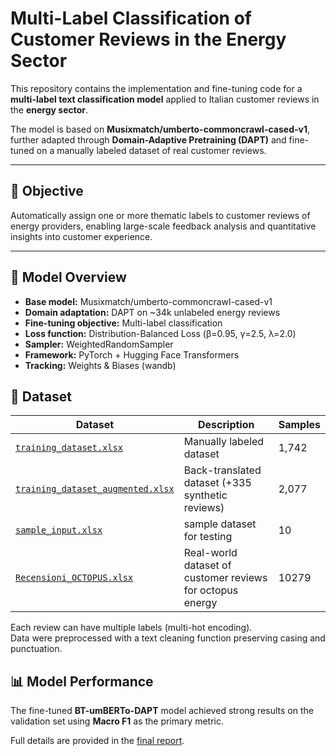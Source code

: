 # Multi-Label Classification of Customer Reviews in the Energy Sector

This repository contains the implementation and fine-tuning code for a **multi-label text classification model** applied to Italian customer reviews in the **energy sector**.

The model is based on **Musixmatch/umberto-commoncrawl-cased-v1**, further adapted through **Domain-Adaptive Pretraining (DAPT)** and fine-tuned on a manually labeled dataset of real customer reviews.


---

## 🎯 Objective

Automatically assign one or more thematic labels to customer reviews of energy providers, enabling large-scale feedback analysis and quantitative insights into customer experience.

---

## 🧠 Model Overview

- **Base model:** Musixmatch/umberto-commoncrawl-cased-v1  
- **Domain adaptation:** DAPT on ~34k unlabeled energy reviews  
- **Fine-tuning objective:** Multi-label classification  
- **Loss function:** Distribution-Balanced Loss (β=0.95, γ=2.5, λ=2.0)  
- **Sampler:** WeightedRandomSampler  
- **Framework:** PyTorch + Hugging Face Transformers  
- **Tracking:** Weights & Biases (wandb)



## 🧾 Dataset

| Dataset | Description | Samples |
|----------|--------------|----------|
| [`training_dataset.xlsx`](./data/training_dataset.xlsx) | Manually labeled dataset | 1,742 |
| [`training_dataset_augmented.xlsx`](./data/training_dataset_augmented.xlsx) | Back-translated dataset (+335 synthetic reviews) | 2,077 |
| [`sample_input.xlsx`](./data/sample_input.xlsx) | sample dataset for testing | 10  | quick test |
| [`Recensioni_OCTOPUS.xlsx`](./data/Recensioni_OCTOPUS.xlsx) | Real-world dataset of customer reviews for octopus energy | 10279  | Full Inference |
Each review can have multiple labels (multi-hot encoding).  
Data were preprocessed with a text cleaning function preserving casing and punctuation.



## 📊 Model Performance

The fine-tuned **BT-umBERTo-DAPT** model achieved strong results on the validation set using **Macro F1** as the primary metric.  

Full details are provided in the [final report](https://github.com/lucaarmanni/multi-label-energy-reviews/blob/main/reports/report.pdf).






